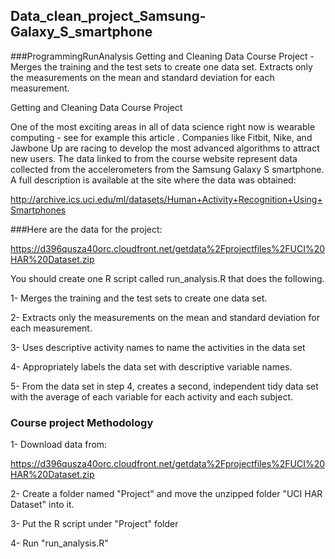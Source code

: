 ## Data_clean_project_Samsung-Galaxy_S_smartphone

###ProgrammingRunAnalysis
Getting and Cleaning Data Course Project -Merges the training and the test sets to create one data set. Extracts only the measurements on the mean and standard deviation for each measurement.

Getting and Cleaning Data
Course Project

One of the most exciting areas in all of data science right now is wearable computing - see for example this article . Companies like Fitbit, Nike, and Jawbone Up are racing to develop the most advanced algorithms to attract new users. The data linked to from the course website represent data collected from the accelerometers from the Samsung Galaxy S smartphone. A full description is available at the site where the data was obtained:

http://archive.ics.uci.edu/ml/datasets/Human+Activity+Recognition+Using+Smartphones

###Here are the data for the project:

https://d396qusza40orc.cloudfront.net/getdata%2Fprojectfiles%2FUCI%20HAR%20Dataset.zip

You should create one R script called run_analysis.R that does the following.

1- Merges the training and the test sets to create one data set.

2- Extracts only the measurements on the mean and standard deviation for each measurement.

3- Uses descriptive activity names to name the activities in the data set

4- Appropriately labels the data set with descriptive variable names.

5- From the data set in step 4, creates a second, independent tidy data set with the average of each variable for each activity and each subject.

### Course project Methodology

1- Download data from:

https://d396qusza40orc.cloudfront.net/getdata%2Fprojectfiles%2FUCI%20HAR%20Dataset.zip

2- Create a folder named "Project" and move the unzipped folder "UCI HAR Dataset" into it.

3- Put the R script under "Project" folder

4- Run "run_analysis.R" 
